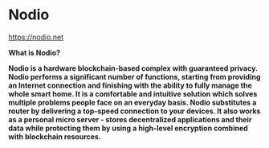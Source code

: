 # Nodio

https://nodio.net

<b>What is Nodio?

Nodio is a hardware blockchain-based complex with guaranteed privacy. Nodio performs a significant number of functions, starting from providing an Internet connection and finishing with the ability to fully manage the whole smart home. It is a comfortable and intuitive solution which solves multiple problems people face on an everyday basis. Nodio substitutes a router by delivering a top-speed connection to your devices. It also works as a personal micro server - stores decentralized applications and their data while protecting them by using a high-level encryption combined with blockchain resources.
